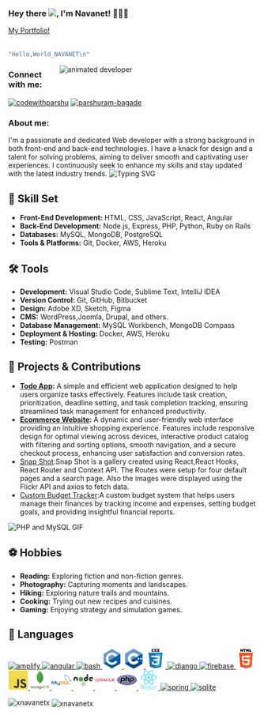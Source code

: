 
### Hey there <img src="https://raw.githubusercontent.com/aemmadi/aemmadi/master/wave.gif" width="30px">, I'm Navanet! 👨🏼‍💻
[ My Portfolio!](https://navanet.netlify.app/)

```javascript

"Hello,World_NAVANET\n"
```

<img align="right" src="https://media.tenor.com/bQCwwu0yF90AAAAi/developer-workstation.gif" alt="animated developer"  width="400" />





<h3 align="left">Connect with me:</h3>
<p align="left">
<a href="https://x.com/Navanet_04" target="blank"><img align="center" src="https://raw.githubusercontent.com/rahuldkjain/github-profile-readme-generator/master/src/images/icons/Social/twitter.svg" alt="codewithparshu" height="30" width="40" /></a>
<a href="https://www.linkedin.com/in/navanet/" target="blank"><img align="center" src="https://raw.githubusercontent.com/rahuldkjain/github-profile-readme-generator/master/src/images/icons/Social/linked-in-alt.svg" alt="parshuram-bagade" height="30" width="40" /></a>
</p>
</p>
<h3 align="left">About me:</h3>
I'm a passionate and dedicated Web developer with a strong background in both front-end and back-end technologies. I have a knack for design and a talent for solving problems, aiming to deliver smooth and captivating user experiences. I continuously seek to enhance my skills and stay updated with the latest industry trends.
<img src="https://readme-typing-svg.herokuapp.com?font=Nunito&size=15&duration=2500&pause=1300&color=1287A8&center=true&vCenter=true&width=450&lines=+Good+at+Web+Development;Passionate+about+Software+and+Web+development;Loves+to+read+books+and+listen+to+music;Embracing+the+open+source+community" alt="Typing SVG"/>

## 🍏 Skill Set

- **Front-End Development:** HTML, CSS, JavaScript, React, Angular
- **Back-End Development:** Node.js, Express, PHP, Python, Ruby on Rails
- **Databases:** MySQL, MongoDB, PostgreSQL
- **Tools & Platforms:** Git, Docker, AWS, Heroku




## 🛠️ Tools

- **Development:** Visual Studio Code, Sublime Text, IntelliJ IDEA
- **Version Control:** Git, GitHub, Bitbucket
- **Design:** Adobe XD, Sketch, Figma
- **CMS:** WordPress,Joomla, Drupal, and others.
- **Database Management:** MySQL Workbench, MongoDB Compass
- **Deployment & Hosting:** Docker, AWS, Heroku
- **Testing:** Postman


## 🚀 Projects & Contributions

- **[Todo App](https://react-cool-todo-app.netlify.app/):** A simple and efficient web application designed to help users organize tasks effectively. Features include task creation, prioritization, deadline setting, and task completion tracking, ensuring streamlined task management for enhanced productivity.
- **[Ecommerce Website](https://quintuslabs.github.io/fashion-cube/):** A dynamic and user-friendly web interface providing an intuitive shopping experience. Features include responsive design for optimal viewing across devices, interactive product catalog with filtering and sorting options, smooth navigation, and a secure checkout process, enhancing user satisfaction and conversion rates.
- [Snap Shot](https://yog9.github.io/SnapShot/#/SnapScout/mountain):Snap Shot is a gallery created using React,React Hooks, React Router and Context API. The Routes were setup for four default pages and a search page. Also the images were displayed using the Flickr API and axios to fetch data.
- [Custom Budget Tracker](https://makeshift-breath.surge.sh/):A custom budget system that helps users manage their finances by tracking income and expenses, setting budget goals, and providing insightful financial reports.
  

![PHP and MySQL GIF](https://media.giphy.com/media/v1.Y2lkPTc5MGI3NjExc3NoeG9jeDJqNHd6NnFxbWN5ZTl2dm5wOHVlN2JscDE0NG44cHk4cSZlcD12MV9naWZzX3NlYXJjaCZjdD1n/YTzh3zw4mj1XpjjiIb/giphy.gif)

## ⚽️ Hobbies

- **Reading:** Exploring fiction and non-fiction genres.
- **Photography:** Capturing moments and landscapes.
- **Hiking:** Exploring nature trails and mountains.
- **Cooking:** Trying out new recipes and cuisines.
- **Gaming:** Enjoying strategy and simulation games.
  

## 💈 Languages

<p align="left"> <a href="https://aws.amazon.com/amplify/" target="_blank" rel="noreferrer"> <img src="https://docs.amplify.aws/assets/logo-dark.svg" alt="amplify" width="40" height="40"/> </a> <a href="https://angular.io" target="_blank" rel="noreferrer"> <img src="https://angular.io/assets/images/logos/angular/angular.svg" alt="angular" width="40" height="40"/> </a> <a href="https://www.gnu.org/software/bash/" target="_blank" rel="noreferrer"> <img src="https://www.vectorlogo.zone/logos/gnu_bash/gnu_bash-icon.svg" alt="bash" width="40" height="40"/> </a> <a href="https://www.cprogramming.com/" target="_blank" rel="noreferrer"> <img src="https://raw.githubusercontent.com/devicons/devicon/master/icons/c/c-original.svg" alt="c" width="40" height="40"/> </a> <a href="https://www.w3schools.com/cpp/" target="_blank" rel="noreferrer"> <img src="https://raw.githubusercontent.com/devicons/devicon/master/icons/cplusplus/cplusplus-original.svg" alt="cplusplus" width="40" height="40"/> </a> <a href="https://www.w3schools.com/css/" target="_blank" rel="noreferrer"> <img src="https://raw.githubusercontent.com/devicons/devicon/master/icons/css3/css3-original-wordmark.svg" alt="css3" width="40" height="40"/> </a> <a href="https://www.djangoproject.com/" target="_blank" rel="noreferrer"> <img src="https://cdn.worldvectorlogo.com/logos/django.svg" alt="django" width="40" height="40"/> </a> <a href="https://firebase.google.com/" target="_blank" rel="noreferrer"> <img src="https://www.vectorlogo.zone/logos/firebase/firebase-icon.svg" alt="firebase" width="40" height="40"/> </a> <a href="https://www.w3.org/html/" target="_blank" rel="noreferrer"> <img src="https://raw.githubusercontent.com/devicons/devicon/master/icons/html5/html5-original-wordmark.svg" alt="html5" width="40" height="40"/> </a> <a href="https://developer.mozilla.org/en-US/docs/Web/JavaScript" target="_blank" rel="noreferrer"> <img src="https://raw.githubusercontent.com/devicons/devicon/master/icons/javascript/javascript-original.svg" alt="javascript" width="40" height="40"/> </a> <a href="https://www.mongodb.com/" target="_blank" rel="noreferrer"> <img src="https://raw.githubusercontent.com/devicons/devicon/master/icons/mongodb/mongodb-original-wordmark.svg" alt="mongodb" width="40" height="40"/> </a> <a href="https://www.mysql.com/" target="_blank" rel="noreferrer"> <img src="https://raw.githubusercontent.com/devicons/devicon/master/icons/mysql/mysql-original-wordmark.svg" alt="mysql" width="40" height="40"/> </a> <a href="https://nodejs.org" target="_blank" rel="noreferrer"> <img src="https://raw.githubusercontent.com/devicons/devicon/master/icons/nodejs/nodejs-original-wordmark.svg" alt="nodejs" width="40" height="40"/> </a> <a href="https://www.oracle.com/" target="_blank" rel="noreferrer"> <img src="https://raw.githubusercontent.com/devicons/devicon/master/icons/oracle/oracle-original.svg" alt="oracle" width="40" height="40"/> </a> <a href="https://www.php.net" target="_blank" rel="noreferrer"> <img src="https://raw.githubusercontent.com/devicons/devicon/master/icons/php/php-original.svg" alt="php" width="40" height="40"/> </a> <a href="https://reactjs.org/" target="_blank" rel="noreferrer"> <img src="https://raw.githubusercontent.com/devicons/devicon/master/icons/react/react-original-wordmark.svg" alt="react" width="40" height="40"/> </a> <a href="https://spring.io/" target="_blank" rel="noreferrer"> <img src="https://www.vectorlogo.zone/logos/springio/springio-icon.svg" alt="spring" width="40" height="40"/> </a> <a href="https://www.sqlite.org/" target="_blank" rel="noreferrer"> <img src="https://www.vectorlogo.zone/logos/sqlite/sqlite-icon.svg" alt="sqlite" width="40" height="40"/> </a> </p>

<p><img align="left" src="https://github-readme-stats.vercel.app/api/top-langs?username=xnavanetx&show_icons=true&locale=en&layout=compact" alt="xnavanetx" /></p>

<p>&nbsp;<img align="center" src="https://github-readme-stats.vercel.app/api?username=xnavanetx&show_icons=true&locale=en" alt="xnavanetx" /></p>


